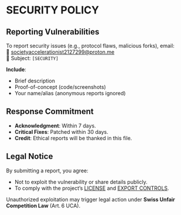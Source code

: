 # SECURITY POLICY

## Reporting Vulnerabilities  
To report security issues (e.g., protocol flaws, malicious forks), email:  
📧 societyaccelerationist2127299@proton.me  
📝 Subject: `[SECURITY]`  

**Include**:  
- Brief description  
- Proof-of-concept (code/screenshots)  
- Your name/alias (anonymous reports ignored)  

## Response Commitment  
- **Acknowledgment**: Within 7 days.  
- **Critical Fixes**: Patched within 30 days.  
- **Credit**: Ethical reports will be thanked in this file.  

## Legal Notice  
By submitting a report, you agree:  
- Not to exploit the vulnerability or share details publicly.  
- To comply with the project’s [LICENSE](LICENSE.md) and [EXPORT CONTROLS](EXPORT_CONTROL.md).  

Unauthorized exploitation may trigger legal action under **Swiss Unfair Competition Law** (Art. 6 UCA).